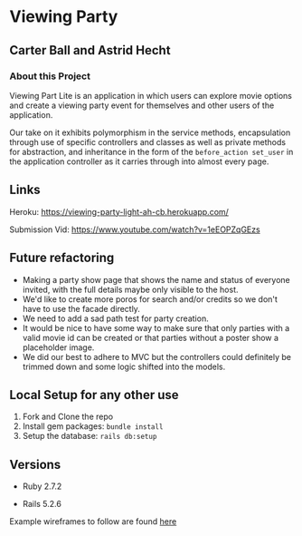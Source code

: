 # Viewing Party

## Carter Ball and Astrid Hecht

### About this Project

Viewing Part Lite is an application in which users can explore movie options and create a viewing party event for themselves and other users of the application.

Our take on it exhibits polymorphism in the service methods, encapsulation through use of specific controllers and classes as well as private methods for abstraction, and inheritance in the form of the `before_action set_user` in the application controller as it carries through into almost every page.

## Links

Heroku: https://viewing-party-light-ah-cb.herokuapp.com/

Submission Vid: https://www.youtube.com/watch?v=1eEOPZqGEzs

## Future refactoring

* Making a party show page that shows the name and status of everyone invited, with the full details maybe only visible to the host.
* We'd like to create more poros for search and/or credits so we don't have to use the facade directly. 
* We need to add a sad path test for party creation. 
* It would be nice to have some way to make sure that only parties with a valid movie id can be created or that parties without a poster show a placeholder image. 
* We did our best to adhere to MVC but the controllers could definitely be trimmed down and some logic shifted into the models. 


## Local Setup for any other use

1. Fork and Clone the repo
2. Install gem packages: `bundle install`
3. Setup the database: `rails db:setup`


## Versions

- Ruby 2.7.2

- Rails 5.2.6

Example wireframes to follow are found [here](https://backend.turing.edu/module3/projects/viewing_party_lite/wireframes)
